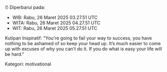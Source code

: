 ⏰ Diperbarui pada:
- WIB: Rabu, 26 Maret 2025 03.27.51 UTC
- WITA: Rabu, 26 Maret 2025 04.27.51 UTC
- WIT: Rabu, 26 Maret 2025 05.27.51 UTC

Kutipan Inspiratif:
"You're going to fail your way to success, you have nothing to be ashamed of so keep your head up. It’s much easier to come up with excuses of why you can't do it. If you do what is easy your life will be hard."


Kategori: motivational

